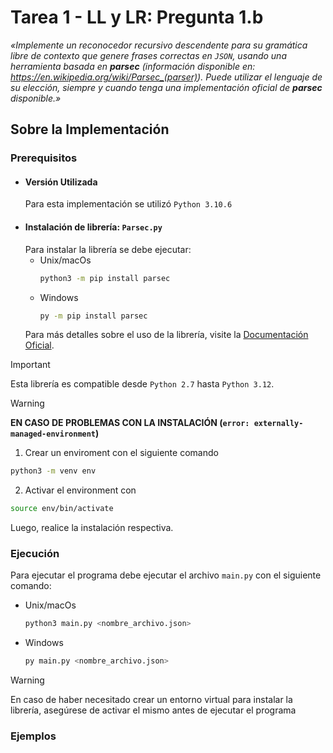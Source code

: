 # Tarea 1 - LL y LR: Pregunta 1.b

*«Implemente un reconocedor recursivo descendente para su gramática libre de contexto que genere frases correctas en `JSON`, usando una herramienta basada en **parsec** (información disponible en: https://en.wikipedia.org/wiki/Parsec_(parser)). Puede utilizar el lenguaje de su elección, siempre y cuando tenga una implementación oficial de **parsec** disponible.»*

## Sobre la Implementación

### Prerequisitos
- #### Versión Utilizada
	Para esta implementación se utilizó `Python 3.10.6`
- #### Instalación de librería: `Parsec.py`
	Para instalar la librería se debe ejecutar:
	- Unix/macOs
		```bash
		python3 -m pip install parsec
		```
	- Windows
		```bash
		py -m pip install parsec
		```
	Para más detalles sobre el uso de la librería, visite la [Documentación Oficial](https://pythonhosted.org/parsec/documentation.html).

> [!IMPORTANT]
> Esta librería es compatible desde `Python 2.7` hasta `Python 3.12`.

> [!WARNING]
> **EN CASO DE PROBLEMAS CON LA INSTALACIÓN (`error: externally-managed-environment`)**
> 1. Crear un enviroment con el siguiente comando
> ```bash
> python3 -m venv env
> ```
> 2. Activar el environment con
> ```bash
> source env/bin/activate
> ```
> Luego, realice la instalación respectiva.
	
### Ejecución
Para ejecutar el programa debe ejecutar el archivo `main.py` con el siguiente comando:
- Unix/macOs
	```bash
	python3 main.py <nombre_archivo.json>
	```
- Windows
  ```bash
  py main.py <nombre_archivo.json>
  ```
> [!WARNING]
> En caso de haber necesitado crear un entorno virtual para instalar la librería, asegúrese de activar el mismo antes de ejecutar el programa
### Ejemplos
